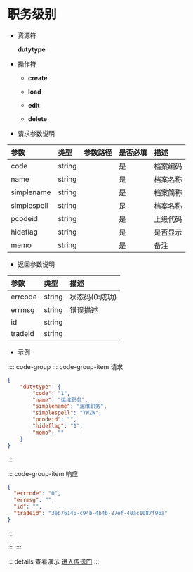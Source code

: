 # 职务级别

- 资源符

  **dutytype**
  
- 操作符

  - **create** <Badge type="tip" text="v1" vertical="top" />

  - **load** <Badge type="tip" text="v2" vertical="top" />

  - **edit** <Badge type="tip" text="v2" vertical="top" />

  - **delete** <Badge type="tip" text="v2" vertical="top" />

- 请求参数说明

|参数			|类型	|参数路径	|是否必填	|描述					|
|:-				|:-		|:-			|:-			|:-						|
|code			|string	|			|是			|档案编码				|
|name			|string	|			|是			|档案名称				|
|simplename	    |string	|			|是			|档案简称				|
|simplespell	|string |			|是			|档案名称				|
|pcodeid		|string |			|是			|上级代码				|
|hideflag		|string |			|是			|是否显示				|
|memo			|string |			|是			|备注					|

- 返回参数说明

|参数   |类型     |描述           |
|:-     |:-       |:-            |
|errcode|string   |状态码(0:成功) |
|errmsg |string   |错误描述       |
|id     |string   |               |
|tradeid|string   |               |

- 示例

:::: code-group
::: code-group-item 请求

```json
{
	"dutytype": {
		"code": "1",
		"name": "运维职务",
		"simplename": "运维职务",
		"simplespell": "YWZW",
		"pcodeid": "",
		"hideflag": "1",
		"memo": ""
	}
}
```

:::

::: code-group-item 响应

```json
{
  "errcode": "0",
  "errmsg": "",
  "id": "",
  "tradeid": "3eb76146-c94b-4b4b-87ef-40ac1087f9ba"
}
```

:::

:::
::::

::: details 查看演示
[进入传送门](http://47.117.141.19/gif/dutytype.gif)
:::
